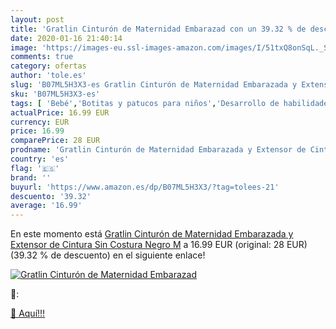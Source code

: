```yaml
---
layout: post
title: 'Gratlin Cinturón de Maternidad Embarazad con un 39.32 % de descuento'
date: 2020-01-16 21:40:14
image: 'https://images-eu.ssl-images-amazon.com/images/I/51txQ8onSqL._SL400_.jpg'
comments: true
category: ofertas
author: 'tole.es'
slug: 'B07ML5H3X3-es Gratlin Cinturón de Maternidad Embarazada y Extensor de...'
sku: 'B07ML5H3X3-es'
tags: [ 'Bebé','Botitas y patucos para niños','Desarrollo de habilidades motoras','Juguetes','Juguetes para Bebés y primera infancia','Juguetes para apilar y encajar','Juguetes y juegos','Lactancia y alimentación','Recipientes para comida','Zapatos','Zapatos para bebés','Zapatos para niños','Zapatos y complementos','embarazada', ]
actualPrice: 16.99 EUR
currency: EUR
price: 16.99
comparePrice: 28 EUR
prodname: 'Gratlin Cinturón de Maternidad Embarazada y Extensor de Cintura Sin Costura Negro M'
country: 'es'
flag: '🇪🇸'
brand: ''
buyurl: 'https://www.amazon.es/dp/B07ML5H3X3/?tag=tolees-21'
descuento: '39.32'
average: '16.99'
---
```


En este momento está [Gratlin Cinturón de Maternidad Embarazada y Extensor de Cintura Sin Costura Negro M](https://www.amazon.es/dp/B07ML5H3X3/?tag=tolees-21) a 16.99 EUR (original: 28 EUR) (39.32 %  de descuento) en el siguiente enlace!

[![Gratlin Cinturón de Maternidad Embarazad](https://images-eu.ssl-images-amazon.com/images/I/51txQ8onSqL._SL400_.jpg)](https://www.amazon.es/dp/B07ML5H3X3/?tag=tolees-21)

🔎:


[🛒 Aquí!!!](https://www.amazon.es/dp/B07ML5H3X3/?tag=tolees-21)

